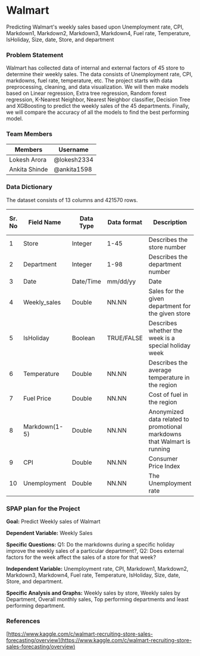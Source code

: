 # Walmart
Predicting Walmart's weekly sales based upon Unemployment rate, CPI, Markdown1, Markdown2, Markdown3, Markdown4, Fuel rate, Temperature, IsHoliday, Size, date, Store, and department

### Problem Statement

Walmart has collected data of internal and external factors of 45 store to determine their weekly sales. The data consists of Unemployment rate, CPI, markdowns, fuel rate, temperature, etc. The project starts with data preprocessing, cleaning, and data visualization. We will then make models based on Linear regression, Extra tree regression, Random forest regression, K-Nearest Neighbor, Nearest Neighbor classifier, Decision Tree and XGBoosting to predict the weekly sales of the 45 departments. Finally, we will compare the accuracy of all the models to find the best performing model.

### Team Members
| Members  | Username |
| ------------- | ------------- |
|  Lokesh Arora | @lokesh2334 |
| Ankita Shinde  | @ankita1598 |

### Data Dictionary

The dataset consists of 13 columns and 421570 rows.

| Sr. No | Field Name | Data Type | Data format | Description | Accepts Null values? |
| ------ | ------ | ------ | ------ | ------ | ------ |
| 1 | Store | Integer | 1-45 | Describes the store number | N |
| 2 | Department | Integer | 1-98 | Describes the department number | N |
| 3 | Date | Date/Time | mm/dd/yy | Date | Y |
| 4 | Weekly_sales | Double | NN.NN | Sales for the given department for the given store | N |
| 5 | IsHoliday | Boolean | TRUE/FALSE | Describes whether the week is a special holiday week  | N |
| 6 | Temperature | Double | NN.NN | Describes the average temperature in the region | N |
| 7 | Fuel Price | Double | NN.NN | Cost of fuel in the region | N |
| 8 | Markdown(1-5) | Double | NN.NN | Anonymized data related to promotional markdowns that Walmart is running | Y |
| 9 | CPI | Double | NN.NN | Consumer Price Index | N |
| 10 | Unemployment | Double | NN.NN | The Unemployment rate | N |


### SPAP plan for the Project

**Goal:** Predict Weekly sales of Walmart

**Dependent Variable:** Weekly Sales

**Specific Questions:** Q1: Do the markdowns during a specific holiday improve the weekly sales of a particular department?, Q2: Does external factors for the week affect the sales of a store for that week?

**Independent Variable:** Unemployment rate, CPI, Markdown1, Markdown2, Markdown3, Markdown4, Fuel rate, Temperature, IsHoliday, Size, date, Store, and department.

**Specific Analysis and Graphs:** Weekly sales by store, Weekly sales by Department, Overall monthly sales, Top performing departments and least performing department.

### References
[https://www.kaggle.com/c/walmart-recruiting-store-sales-forecasting/overview](https://www.kaggle.com/c/walmart-recruiting-store-sales-forecasting/overview)
